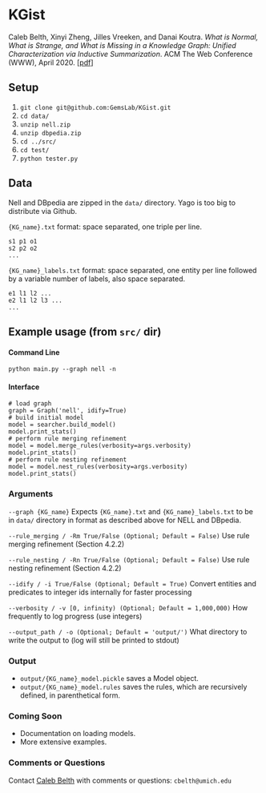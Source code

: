 # KGist

Caleb Belth, Xinyi Zheng, Jilles Vreeken, and Danai Koutra. _What is Normal, What is Strange, and What is Missing in a Knowledge Graph: Unified Characterization via Inductive Summarization_. ACM The Web Conference (WWW), April 2020. [[pdf](https://arxiv.org/abs/2003.10412)]

## Setup

1. `git clone git@github.com:GemsLab/KGist.git`
2. `cd data/`
3. `unzip nell.zip`
4. `unzip dbpedia.zip`
5. `cd ../src/`
6. `cd test/`
7. `python tester.py`

## Data

Nell and DBpedia are zipped in the `data/` directory. Yago is too big to distribute via Github.

`{KG_name}.txt` format: space separated, one triple per line.

```
s1 p1 o1
s2 p2 o2
...
```

`{KG_name}_labels.txt` format: space separated, one entity per line followed by a variable number of labels, also space separated.

```
e1 l1 l2 ...
e2 l1 l2 l3 ...
...
```

## Example usage (from `src/` dir)

#### Command Line

`python main.py --graph nell -n`

#### Interface

```
# load graph
graph = Graph('nell', idify=True)
# build initial model
model = searcher.build_model()
model.print_stats()
# perform rule merging refinement
model = model.merge_rules(verbosity=args.verbosity)
model.print_stats()
# perform rule nesting refinement
model = model.nest_rules(verbosity=args.verbosity)
model.print_stats()
```

### Arguments

`--graph {KG_name}` Expects `{KG_name}.txt` and `{KG_name}_labels.txt` to be in `data/` directory in format as described above for NELL and DBpedia.

`--rule_merging / -Rm True/False (Optional; Default = False)` Use rule merging refinement (Section 4.2.2)

`--rule_nesting / -Rn True/False (Optional; Default = False)` Use rule nesting refinement (Section 4.2.2)

`--idify / -i True/False (Optional; Default = True)` Convert entities and predicates to integer ids internally for faster processing

`--verbosity / -v [0, infinity) (Optional; Default = 1,000,000)` How frequently to log progress (use integers)

`--output_path / -o (Optional; Default = 'output/')` What directory to write the output to (log will still be printed to stdout)

### Output

- `output/{KG_name}_model.pickle` saves a Model object.
- `output/{KG_name}_model.rules` saves the rules, which are recursively defined, in parenthetical form.

### Coming Soon

- Documentation on loading models.
- More extensive examples.

### Comments or Questions

Contact [Caleb Belth](https://quickshift.xyz/) with comments or questions: `cbelth@umich.edu`
